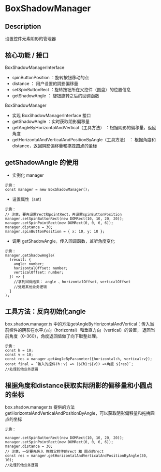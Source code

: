 # BoxShadowManager

## Description

设置控件元素阴影的管理器

## 核心功能 / 接口

BoxShadowManagerInterface

- spinButtonPosition ：旋转按钮移动的点
- distance ： 用户设置的阴影偏移量
- setSpinButtonRect ：旋转按钮所在父控件（圆盘）的位置信息
- getShadowAngle ： 旋钮旋转之后的回调函数

BoxShadowManager

- 实现 BoxShadowManagerInterface 接口
- getShadowAngle ：实时获取阴影偏移量
- getAngleByHorizontalAndVertical（工具方法） ：根据阴影的偏移量，返回角度
- getHorizontalAndVerticalAndPositionByAngle（工具方法） ： 根据角度和distance，返回阴影偏移量和拖拽圆点的坐标


## getShadowAngle 的使用

- 实例化 manager

```
示例：
const manager = new BoxShadowManager();
```

- 设置属性（set）

```
示例：
// 注意，要先设置rect和pointRect，再设置spinButtonPosition
manager.setSpinButtonRect(new DOMRect(10, 10, 20, 20));
manager.setSpinPointRect(new DOMRect(0, 0, 6, 6));
manager.distance = 30;
manager.spinButtonPosition = { x: 10, y: 10 };
```

- 调用 getShadowAngle，传入回调函数，监听角度变化

```
示例：
manager.getShadowAngle(
  (result: {
    angle: number;
    horizontalOffset: number;
    verticalOffset: number;
  }) => {
    //拿到回调结果： angle 、horizontalOffset、verticalOffset
    //处理其他业务逻辑
  }
);
```

## 工具方法：反向初始化angle

box.shadow.manager.ts 中的方法getAngleByHorizontalAndVertical：传入当前控件的阴影在水平方向（horizontal）和垂直方向（vertical）的设置，
返回当前角度（0-360），角度返回值做了向下取整处理。

```
示例：
const h = 10;
const v = 10;
const res = manager.getAngleByParameter({horizontal:h, vertical:v});
const final = `输入的控件(h：v) => (${h}:${v}) =>角度 ${res}`;
//处理其他业务逻辑

```

## 根据角度和distance获取实际阴影的偏移量和小圆点的坐标

box.shadow.manager.ts 提供的方法 getHorizontalAndVerticalAndPositionByAngle，可以获取阴影偏移量和拖拽圆点的坐标

```
示例：

manager.setSpinButtonRect(new DOMRect(10, 10, 20, 20));
manager.setSpinPointRect(new DOMRect(0, 0, 6, 6));
manager.distance = 30;
// 注意，一定要先传入 拖拽父控件的rect 和 圆点的rect
const res = manager.getHorizontalAndVerticalAndPositionByAngle(30, 10);
//处理其他业务逻辑


```
